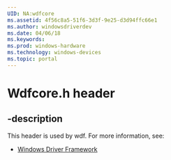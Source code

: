 ```yaml
---
UID: NA:wdfcore
ms.assetid: 4f56c8a5-51f6-3d3f-9e25-d3d94ffc66e1
ms.author: windowsdriverdev
ms.date: 04/06/18
ms.keywords: 
ms.prod: windows-hardware
ms.technology: windows-devices
ms.topic: portal
---
```


# Wdfcore.h header


## -description


This header is used by wdf. For more information, see:

- [Windows Driver Framework](../_wdf/index.md)
